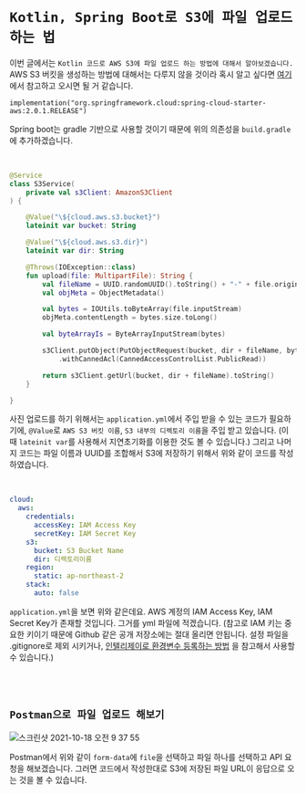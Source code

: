 # `Kotlin, Spring Boot로 S3에 파일 업로드 하는 법`

이번 글에서는 `Kotlin 코드로 AWS S3에 파일 업로드 하는 방법에 대해서 알아보겠습니다.` AWS S3 버킷을 생성하는 방법에 대해서는 다루지 않을 것이라 혹시 알고 싶다면 [여기](https://devlog-wjdrbs96.tistory.com/323?category=882690) 에서 참고하고 오시면 될 거 같습니다.

```
implementation("org.springframework.cloud:spring-cloud-starter-aws:2.0.1.RELEASE")
```

Spring boot는 gradle 기반으로 사용할 것이기 때문에 위의 의존성을 `build.gradle`에 추가하겠습니다.

<br>

```kotlin
@Service
class S3Service(
    private val s3Client: AmazonS3Client
) {

    @Value("\${cloud.aws.s3.bucket}")
    lateinit var bucket: String

    @Value("\${cloud.aws.s3.dir}")
    lateinit var dir: String

    @Throws(IOException::class)
    fun upload(file: MultipartFile): String {
        val fileName = UUID.randomUUID().toString() + "-" + file.originalFilename
        val objMeta = ObjectMetadata()

        val bytes = IOUtils.toByteArray(file.inputStream)
        objMeta.contentLength = bytes.size.toLong()

        val byteArrayIs = ByteArrayInputStream(bytes)

        s3Client.putObject(PutObjectRequest(bucket, dir + fileName, byteArrayIs, objMeta)
            .withCannedAcl(CannedAccessControlList.PublicRead))

        return s3Client.getUrl(bucket, dir + fileName).toString()
    }

}
```

사진 업로드를 하기 위해서는  `application.yml`에서 주입 받을 수 있는 코드가 필요하기에,  `@Value`로 `AWS S3 버킷 이름`, `S3 내부의 디렉토리 이름`을 주입 받고 있습니다. (이 때 `lateinit var`를 사용해서 지연초기화를 이용한 것도 볼 수 있습니다.) 그리고 나머지 코드는 파일 이름과 UUID를 조합해서 S3에 저장하기 위해서 위와 같이 코드를 작성하였습니다. 

<br>

```yaml
cloud:
  aws:
    credentials:
      accessKey: IAM Access Key
      secretKey: IAM Secret Key
    s3:
      bucket: S3 Bucket Name
      dir: 디렉토리이름
    region:
      static: ap-northeast-2
    stack:
      auto: false 
```

`application.yml`을 보면 위와 같은데요. AWS 계정의 IAM Access Key, IAM Secret Key가 존재할 것입니다. 그거를 yml 파일에 적겠습니다. (참고로 IAM 키는 중요한 키이기 때문에 Github 같은 공개 저장소에는 절대 올리면 안됩니다. 설정 파일을 .gitignore로 제외 시키거나, [인텔리제이로 환경변수 등록하는 방법](https://devlog-wjdrbs96.tistory.com/363?category=960077) 을 참고해서 사용할 수 있습니다.) 

<br> <br>

## `Postman으로 파일 업로드 해보기`

![스크린샷 2021-10-18 오전 9 37 55](https://user-images.githubusercontent.com/45676906/137651284-08df3fee-a969-4f11-a20c-8824557b432e.png)

Postman에서 위와 같이 `form-data`에 `file`을 선택하고 파일 하나를 선택하고 API 요청을 해보겠습니다. 그러면 코드에서 작성한대로 S3에 저장된 파일 URL이 응답으로 오는 것을 볼 수 있습니다.